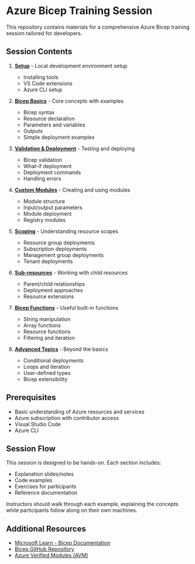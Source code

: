 # Azure Bicep Training Session

This repository contains materials for a comprehensive Azure Bicep training session tailored for developers.

## Session Contents

1. **[Setup](./01-setup/README.md)** - Local development environment setup
   - Installing tools
   - VS Code extensions
   - Azure CLI setup

2. **[Bicep Basics](./02-basics/README.md)** - Core concepts with examples
   - Bicep syntax
   - Resource declaration
   - Parameters and variables
   - Outputs
   - Simple deployment examples

3. **[Validation & Deployment](./03-validation/README.md)** - Testing and deploying
   - Bicep validation
   - What-if deployment
   - Deployment commands
   - Handling errors

4. **[Custom Modules](./04-modules/README.md)** - Creating and using modules
   - Module structure
   - Input/output parameters
   - Module deployment
   - Registry modules

5. **[Scoping](./05-scoping/README.md)** - Understanding resource scopes
   - Resource group deployments
   - Subscription deployments
   - Management group deployments
   - Tenant deployments

6. **[Sub-resources](./06-sub-resources/README.md)** - Working with child resources
   - Parent/child relationships
   - Deployment approaches
   - Resource extensions

7. **[Bicep Functions](./07-functions/README.md)** - Useful built-in functions
   - String manipulation
   - Array functions
   - Resource functions
   - Filtering and iteration

8. **[Advanced Topics](./08-advanced/README.md)** - Beyond the basics
   - Conditional deployments
   - Loops and iteration
   - User-defined types
   - Bicep extensibility

## Prerequisites

- Basic understanding of Azure resources and services
- Azure subscription with contributor access
- Visual Studio Code
- Azure CLI

## Session Flow

This session is designed to be hands-on. Each section includes:
- Explanation slides/notes
- Code examples
- Exercises for participants
- Reference documentation

Instructors should walk through each example, explaining the concepts while participants follow along on their own machines.

## Additional Resources

- [Microsoft Learn - Bicep Documentation](https://learn.microsoft.com/en-us/azure/azure-resource-manager/bicep/)
- [Bicep GitHub Repository](https://github.com/Azure/bicep)
- [Azure Verified Modules (AVM)](https://github.com/Azure/bicep-registry-modules)